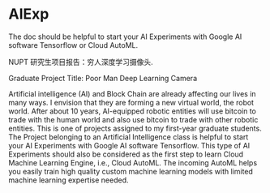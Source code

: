 # AIExp
The doc should be helpful  to start your AI Experiments with Google AI software Tensorflow or Cloud AutoML.

NUPT 研究生项目报告：穷人深度学习摄像头.

Graduate Project Title: Poor Man Deep Learning Camera

Artificial intelligence (AI) and Block Chain are already affecting our lives in many ways. 
I envision that they are forming a new virtual world, the robot world.
After about 10 years, AI-equipped robotic entities will use bitcoin to trade with the human world
and also use bitcoin to trade with other robotic entities.
This is one of projects assigned to my first-year graduate students. 
The Project belonging to an Artificial Intelligence class 
is helpful to start your AI Experiments with Google AI software Tensorflow.
This type of AI Experiments should also be considered as the first step to learn Cloud Machine Learning Engine, i.e., Cloud AutoML.
The incoming AutoML helps you easily train high quality custom machine learning models with limited machine learning expertise needed.
